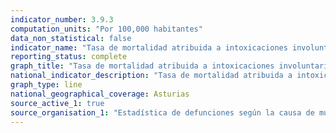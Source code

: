 ```yaml
---
indicator_number: 3.9.3
computation_units: "Por 100,000 habitantes"
data_non_statistical: false
indicator_name: "Tasa de mortalidad atribuida a intoxicaciones involuntarias"
reporting_status: complete
graph_title: "Tasa de mortalidad atribuida a intoxicaciones involuntarias"
national_indicator_description: "Tasa de mortalidad atribuida a intoxicaciones involuntarias"
graph_type: line
national_geographical_coverage: Asturias
source_active_1: true
source_organisation_1: "Estadística de defunciones según la causa de muerte, INE"
---
```

